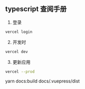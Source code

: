 ## typescript 查阅手册

1. 登录

```sh
vercel login
```

2. 开发时

```sh
vercel dev
```

3. 更新应用

```sh
vercel --prod
```

yarn docs:build
docs/.vuepress/dist